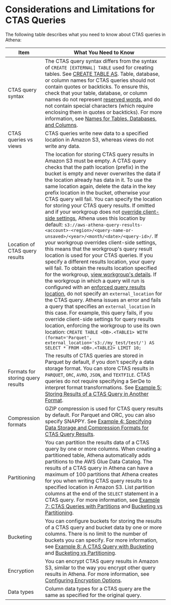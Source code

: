 # Considerations and Limitations for CTAS Queries<a name="considerations-ctas"></a>

 The following table describes what you need to know about CTAS queries in Athena:


| Item | What You Need to Know | 
| --- | --- | 
| CTAS query syntax |  The CTAS query syntax differs from the syntax of `CREATE [EXTERNAL] TABLE` used for creating tables\. See [CREATE TABLE AS](create-table-as.md)\.  Table, database, or column names for CTAS queries should not contain quotes or backticks\. To ensure this, check that your table, database, or column names do not represent [reserved words](reserved-words.md), and do not contain special characters \(which require enclosing them in quotes or backticks\)\. For more information, see [Names for Tables, Databases, and Columns](tables-databases-columns-names.md)\.   | 
| CTAS queries vs views |  CTAS queries write new data to a specified location in Amazon S3, whereas views do not write any data\.   | 
| Location of CTAS query results |  The location for storing CTAS query results in Amazon S3 must be empty\. A CTAS query checks that the path location \(prefix\) in the bucket is empty and never overwrites the data if the location already has data in it\. To use the same location again, delete the data in the key prefix location in the bucket, otherwise your CTAS query will fail\. You can specify the location for storing your CTAS query results\. If omitted and if your workgroup does not [override client\-side settings](workgroups-settings-override.md), Athena uses this location by default: `s3://aws-athena-query-results-<account>-<region>/<query-name-or-unsaved>/<year>/<month/<date>/<query-id>/`\.  If your workgroup overrides client\-side settings, this means that the workgroup's query result location is used for your CTAS queries\. If you specify a different results location, your query will fail\. To obtain the results location specified for the workgroup, [view workgroup's details](workgroups-create-update-delete.md#viewing-details-workgroups)\. If the workgroup in which a query will run is configured with an [enforced query results location](workgroups-settings-override.md), do not specify an `external_location` for the CTAS query\. Athena issues an error and fails a query that specifies an `external_location` in this case\. For example, this query fails, if you override client\-side settings for query results location, enforcing the workgroup to use its own location: `CREATE TABLE <DB>.<TABLE1> WITH (format='Parquet', external_location='s3://my_test/test/') AS SELECT * FROM <DB>.<TABLE2> LIMIT 10;`  | 
| Formats for storing query results |  The results of CTAS queries are stored in Parquet by default, if you don't specify a data storage format\. You can store CTAS results in `PARQUET`, `ORC`, `AVRO`, `JSON`, and `TEXTFILE`\. CTAS queries do not require specifying a SerDe to interpret format transformations\. See [Example 5: Storing Results of a CTAS Query in Another Format](ctas-examples.md#ctas-example-query-storage-format)\.  | 
| Compression formats |  GZIP compression is used for CTAS query results by default\. For Parquet and ORC, you can also specify SNAPPY\. See [Example 4: Specifying Data Storage and Compression Formats for CTAS Query Results](ctas-examples.md#ctas-example4)\.   | 
| Partitioning |  You can partition the results data of a CTAS query by one or more columns\. When creating a partitioned table, Athena automatically adds partitions to the AWS Glue Data Catalog\.  The results of a CTAS query in Athena can have a maximum of 100 partitions that Athena creates for you when writing CTAS query results to a specified location in Amazon S3\. List partition columns at the end of the `SELECT` statement in a CTAS query\. For more information, see [Example 7: CTAS Queries with Partitions](ctas-examples.md#ctas-example-partitioned) and [Bucketing vs Partitioning](bucketing-vs-partitioning.md)\.   | 
| Bucketing  |   You can configure buckets for storing the results of a CTAS query and bucket data by one or more columns\. There is no limit to the number of buckets you can specify\. For more information, see [Example 8: A CTAS Query with Bucketing](ctas-examples.md#ctas-example-bucketed) and [Bucketing vs Partitioning](bucketing-vs-partitioning.md)\.  | 
| Encryption |  You can encrypt CTAS query results in Amazon S3, similar to the way you encrypt other query results in Athena\. For more information, see [Configuring Encryption Options](encryption.md)\.  | 
| Data types |  Column data types for a CTAS query are the same as specified for the original query\.  | 